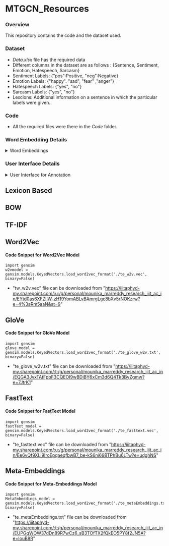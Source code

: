 # MTGCN_Resources

### Overview
This repository contains the code and the dataset used.

### Dataset
* *Data.xlsx* file has the required data
* Different columns in the dataset are as follows : {Sentence, Sentiment, Emotion, Hatespeech, Sarcasm}
* Sentiment Labels: {"pos":Positive, "neg":Negative}
* Emotion Labels: {"happy". "sad", "fear" ,"anger"}
* Hatespeech Labels: {"yes", "no"}
* Sarcasm Labels: {"yes", "no"}
* Lexcions: Additional information on a sentence in which the particular labels  were given.

### Code
* All the required files were there in the *Code* folder.

### Word Embedding Details
<details>
<summary>Word Embeddings</summary>
	
* [BOW](#bow)
* [TF-IDF](#tf-idf)
* [Word2Vec](#word2vec)
* [GloVe](#glove)
* [FastText](#fasttext)
* [Meta-Embeddings](#meta-embeddings)
</details>

### User Interface Details
<details>
<summary>User Interface for Annotation</summary>

## How to run
* Download entire folder userinterface_annotation
* Go to /Website_with_user_login 
* "python3 app.py" command to run the file.

</details>

## Lexicon Based

## BOW

## TF-IDF

## Word2Vec
#### Code Snippet for Word2Vec Model
	import gensim
	w2vmodel = gensim.models.KeyedVectors.load_word2vec_format('./te_w2v.vec', binary=False)
* "tw_w2v.vec" file can be downloaded from "https://iiitaphyd-my.sharepoint.com/:u:/g/personal/mounika_marreddy_research_iiit_ac_in/EYtd0as6XFZIlW-zH19YomABLvBAmrgLgc8bXv5rNOKzrw?e=4%3aRm5aaN&at=9"

## GloVe
#### Code Snippet for GloVe Model
	import gensim
	glove_model = gensim.models.KeyedVectors.load_word2vec_format('./te_glove_w2v.txt', binary=False)
* "te_glove_w2v.txt" file can be downloaded from "https://iiitaphyd-my.sharepoint.com/:t:/g/personal/mounika_marreddy_research_iiit_ac_in/EQGA3JvxTAtFpbF3CQEOI9wBDiBY6xCm3d6Q4Tk3ByZgmw?e=7JtrK1"

## FastText
#### Code Snippet for FastText Model
	import gensim
	fastText_model = gensim.models.KeyedVectors.load_word2vec_format('./te_fasttext.vec', binary=False)
* "te_fasttext.vec" file can be downloaded from "https://iiitaphyd-my.sharepoint.com/:u:/g/personal/mounika_marreddy_research_iiit_ac_in/Ee6vQf9XLi9IroEpqaeqfbwB7_be-kS6nj69BTPhBu6LTw?e=udghNS"

## Meta-Embeddings
#### Code Snippet for Meta-Embeddings Model
	import gensim
	MetaEmbeddings_model = gensim.models.KeyedVectors.load_word2vec_format('./te_metaEmbeddings.txt', binary=False)
* "te_metaEmbeddings.txt" file can be downloaded from "https://iiitaphyd-my.sharepoint.com/:t:/g/personal/mounika_marreddy_research_iiit_ac_in/EUPGqWOW37dDn89R7wCz6_sB3TOfTX2fQkEO5PY8f2JN5A?e=IouB8R" 




